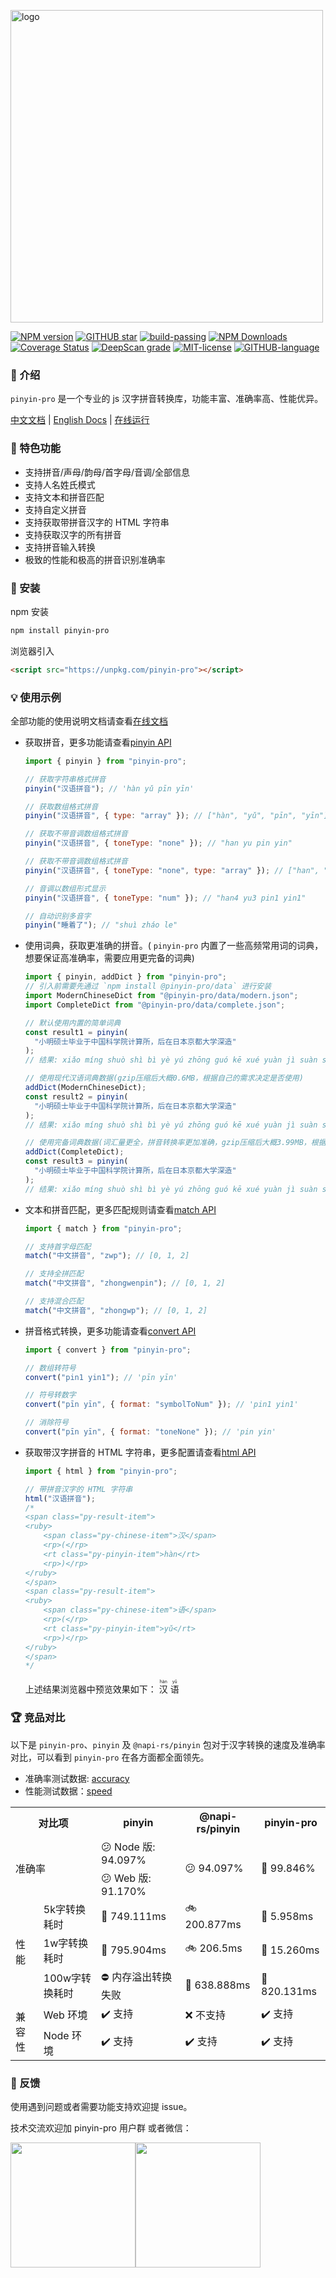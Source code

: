 <a href="https://github.com/zh-lx/pinyin-pro"><img src="https://cdn.jsdelivr.net/gh/zh-lx/static-img/pinyin-pro/logo.svg" alt="logo" width="500" /></a>

[![NPM version](https://img.shields.io/npm/v/pinyin-pro.svg)](https://www.npmjs.com/package/pinyin-pro)
[![GITHUB star](https://img.shields.io/github/stars/zh-lx/pinyin-pro.svg)](https://github.com/zh-lx/pinyin-pro)
[![build-passing](https://img.shields.io/github/actions/workflow/status/zh-lx/pinyin-pro/ci.yaml)](https://github.com/zh-lx/pinyin-pro/actions)
[![NPM Downloads](https://img.shields.io/npm/dm/pinyin-pro.svg)](https://npmcharts.com/compare/pinyin-pro?minimal=true)
[![Coverage Status](https://img.shields.io/codecov/c/github/zh-lx/pinyin-pro)](https://app.codecov.io/gh/zh-lx/pinyin-pro)
[![DeepScan grade](https://deepscan.io/api/teams/20303/projects/26161/branches/829070/badge/grade.svg)](https://deepscan.io/dashboard#view=project&tid=20303&pid=26161&bid=829070)
[![MIT-license](https://img.shields.io/npm/l/pinyin-pro.svg)](https://opensource.org/licenses/MIT)
[![GITHUB-language](https://img.shields.io/github/languages/top/zh-lx/pinyin-pro.svg)](https://github.com/zh-lx/pinyin-pro)

### 📖 介绍

`pinyin-pro` 是一个专业的 js 汉字拼音转换库，功能丰富、准确率高、性能优异。

[中文文档](https://pinyin-pro.cn) | [English Docs](https://pinyin-pro.cn/en) | [在线运行](https://pinyin-pro.cn/run/run)

### 🎨 特色功能

- 支持拼音/声母/韵母/首字母/音调/全部信息
- 支持人名姓氏模式
- 支持文本和拼音匹配
- 支持自定义拼音
- 支持获取带拼音汉字的 HTML 字符串
- 支持获取汉字的所有拼音
- 支持拼音输入转换
- 极致的性能和极高的拼音识别准确率

### 🔨 安装

npm 安装

```html
npm install pinyin-pro
```

浏览器引入

```html
<script src="https://unpkg.com/pinyin-pro"></script>
```

### 💡 使用示例

全部功能的使用说明文档请查看[在线文档](https://pinyin-pro.cn/use/pinyin)

- 获取拼音，更多功能请查看[pinyin API](https://pinyin-pro.cn/use/pinyin)

  ```js
  import { pinyin } from "pinyin-pro";

  // 获取字符串格式拼音
  pinyin("汉语拼音"); // 'hàn yǔ pīn yīn'

  // 获取数组格式拼音
  pinyin("汉语拼音", { type: "array" }); // ["hàn", "yǔ", "pīn", "yīn"]

  // 获取不带音调数组格式拼音
  pinyin("汉语拼音", { toneType: "none" }); // "han yu pin yin"

  // 获取不带音调数组格式拼音
  pinyin("汉语拼音", { toneType: "none", type: "array" }); // ["han", "yu", "pin", "yin"]

  // 音调以数组形式显示
  pinyin("汉语拼音", { toneType: "num" }); // "han4 yu3 pin1 yin1"

  // 自动识别多音字
  pinyin("睡着了"); // "shuì zháo le"
  ```

- 使用词典，获取更准确的拼音。( `pinyin-pro` 内置了一些高频常用词的词典，想要保证高准确率，需要应用更完备的词典)

  ```js
  import { pinyin, addDict } from "pinyin-pro";
  // 引入前需要先通过 `npm install @pinyin-pro/data` 进行安装
  import ModernChineseDict from "@pinyin-pro/data/modern.json";
  import CompleteDict from "@pinyin-pro/data/complete.json";

  // 默认使用内置的简单词典
  const result1 = pinyin(
    "小明硕士毕业于中国科学院计算所，后在日本京都大学深造"
  );
  // 结果: xiǎo míng shuò shì bì yè yú zhōng guó kē xué yuàn jì suàn suǒ ， hòu zài rì běn jīng dōu dà xué shēn zào

  // 使用现代汉语词典数据(gzip压缩后大概0.6MB，根据自己的需求决定是否使用)
  addDict(ModernChineseDict);
  const result2 = pinyin(
    "小明硕士毕业于中国科学院计算所，后在日本京都大学深造"
  );
  // 结果: xiǎo míng shuò shì bì yè yú zhōng guó kē xué yuàn jì suàn suǒ ， hòu zài rì běn jīng dū dà xué shēn zào

  // 使用完备词典数据(词汇量更全，拼音转换率更加准确，gzip压缩后大概3.99MB，根据自己的需求决定是否使用)
  addDict(CompleteDict);
  const result3 = pinyin(
    "小明硕士毕业于中国科学院计算所，后在日本京都大学深造"
  );
  // 结果: xiǎo míng shuò shì bì yè yú zhōng guó kē xué yuàn jì suàn suǒ ， hòu zài rì běn jīng dū dà xué shēn zào
  ```

- 文本和拼音匹配，更多匹配规则请查看[match API](https://pinyin-pro.cn/use/match)

  ```js
  import { match } from "pinyin-pro";

  // 支持首字母匹配
  match("中文拼音", "zwp"); // [0, 1, 2]

  // 支持全拼匹配
  match("中文拼音", "zhongwenpin"); // [0, 1, 2]

  // 支持混合匹配
  match("中文拼音", "zhongwp"); // [0, 1, 2]
  ```

- 拼音格式转换，更多功能请查看[convert API](https://pinyin-pro.cn/use/convert)

  ```js
  import { convert } from "pinyin-pro";

  // 数组转符号
  convert("pin1 yin1"); // 'pīn yīn'

  // 符号转数字
  convert("pīn yīn", { format: "symbolToNum" }); // 'pin1 yin1'

  // 消除符号
  convert("pīn yīn", { format: "toneNone" }); // 'pin yin'
  ```

- 获取带汉字拼音的 HTML 字符串，更多配置请查看[html API](https://pinyin-pro.cn/use/html)

  ```js
  import { html } from "pinyin-pro";

  // 带拼音汉字的 HTML 字符串
  html("汉语拼音");
  /*
  <span class="py-result-item">
  <ruby>
      <span class="py-chinese-item">汉</span>
      <rp>(</rp>
      <rt class="py-pinyin-item">hàn</rt>
      <rp>)</rp>
  </ruby>
  </span>
  <span class="py-result-item">
  <ruby>
      <span class="py-chinese-item">语</span>
      <rp>(</rp>
      <rt class="py-pinyin-item">yǔ</rt>
      <rp>)</rp>
  </ruby>
  </span>
  */
  ```

  上述结果浏览器中预览效果如下：
  <span class="py-result-item">
  <ruby>
  <span class="py-chinese-item">汉</span>
  <rp>(</rp>
  <rt class="py-pinyin-item">hàn</rt>
  <rp>)</rp>
  </ruby>
  </span>
  <span class="py-result-item">
  <ruby>
  <span class="py-chinese-item">语</span>
  <rp>(</rp>
  <rt class="py-pinyin-item">yǔ</rt>
  <rp>)</rp>
  </ruby>
  </span>

### 🏆 竞品对比

以下是 `pinyin-pro`、`pinyin` 及 `@napi-rs/pinyin` 包对于汉字转换的速度及准确率对比，可以看到 `pinyin-pro` 在各方面都全面领先。

- 准确率测试数据: [accuracy](https://github.com/zh-lx/pinyin-pro/blob/main/benchmark/accuracy.js)
- 性能测试数据：[speed](https://github.com/zh-lx/pinyin-pro/blob/main/benchmark/speed.js)
<table>
    <tr>
        <th colspan="2">对比项</th>
        <th>pinyin</th>
        <th>@napi-rs/pinyin</th>
        <th>pinyin-pro</th>
    </tr>
    <tr>
        <td rowspan="2" colspan="2">准确率</td>
        <td>😕 Node 版: 94.097%</td>
        <td rowspan="2">😕 94.097%</td>
        <td rowspan="2">🤩 99.846%</td>
    </tr>
    <tr>
        <td>😕 Web 版: 91.170%	</td>
    </tr>
    <tr>
        <td rowspan="3">性能</td>
        <td>5k字转换耗时</td>
        <td>🐢 749.111ms</td>
        <td>🚲 200.877ms</td>
        <td>🚀 5.958ms</td>
    </tr>
    <tr>
        <td>1w字转换耗时</td>
        <td>🐢 795.904ms</td>
        <td>🚲 206.5ms</td>
        <td>🚀 15.260ms</td>
    </tr>
    <tr>
        <td>100w字转换耗时</td>
        <td>⛔ 内存溢出转换失败</td>
        <td>🚀 638.888ms</td>
        <td>🚀 820.131ms</td>
    </tr>
    <tr>
        <td rowspan="2">兼容性</td>
        <td>Web 环境</td>
        <td>✔️ 支持</td>
        <td>❌ 不支持</td>
        <td>✔️ 支持</td>
    </tr>
    <tr>
        <td>Node 环境</td>
        <td>✔️ 支持</td>
        <td>✔️ 支持</td>
        <td>✔️ 支持</td>
    </tr>
</table>

### 📠 反馈

使用遇到问题或者需要功能支持欢迎提 issue。

技术交流欢迎加 pinyin-pro 用户群 或者微信：

<div style="display: flex;">
  <img src="https://user-images.githubusercontent.com/73059627/226233976-5dbb9daa-6620-4d16-a2b0-359055dcafe1.png" width="200" >
  <img src="https://user-images.githubusercontent.com/73059627/226233691-848b2a40-f1a9-414e-a80f-3fc6c6209eb1.png" width="200" >
</div>
